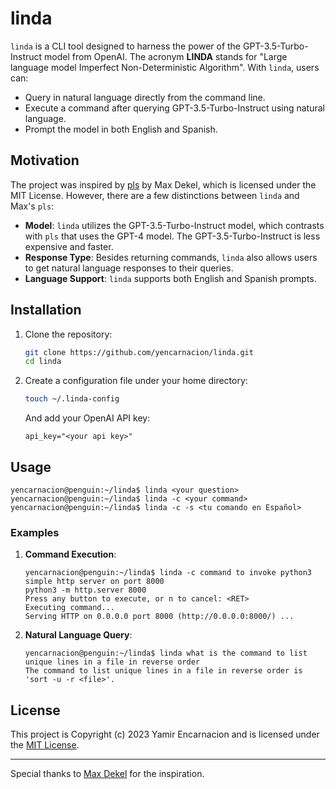 # linda

`linda` is a CLI tool designed to harness the power of the GPT-3.5-Turbo-Instruct model from OpenAI. The acronym **LINDA** stands for &quot;Large language model Imperfect Non-Deterministic Algorithm&quot;. With `linda`, users can:

- Query in natural language directly from the command line.
- Execute a command after querying GPT-3.5-Turbo-Instruct using natural language.
- Prompt the model in both English and Spanish.

## Motivation

The project was inspired by [pls](https://github.com/MxDkl/pls) by Max Dekel, which is licensed under the MIT License. However, there are a few distinctions between `linda` and Max's `pls`:

- **Model**: `linda` utilizes the GPT-3.5-Turbo-Instruct model, which contrasts with `pls` that uses the GPT-4 model. The GPT-3.5-Turbo-Instruct is less expensive and faster.
- **Response Type**: Besides returning commands, `linda` also allows users to get natural language responses to their queries.
- **Language Support**: `linda` supports both English and Spanish prompts.

## Installation

1. Clone the repository:
   ```bash
   git clone https://github.com/yencarnacion/linda.git
   cd linda
   ```

2. Create a configuration file under your home directory:
   ```bash
   touch ~/.linda-config
   ```
   And add your OpenAI API key:
   ```
   api_key="<your api key>"
   ```

## Usage

```
yencarnacion@penguin:~/linda$ linda <your question>
yencarnacion@penguin:~/linda$ linda -c <your command>
yencarnacion@penguin:~/linda$ linda -c -s <tu comando en Español>
```

### Examples

1. **Command Execution**:
   ```
   yencarnacion@penguin:~/linda$ linda -c command to invoke python3 simple http server on port 8000
   python3 -m http.server 8000
   Press any button to execute, or n to cancel: <RET>
   Executing command...
   Serving HTTP on 0.0.0.0 port 8000 (http://0.0.0.0:8000/) ...
   ```

2. **Natural Language Query**:
   ```
   yencarnacion@penguin:~/linda$ linda what is the command to list unique lines in a file in reverse order
   The command to list unique lines in a file in reverse order is 'sort -u -r <file>'.
   ```

## License

This project is Copyright (c) 2023 Yamir Encarnacion and is licensed under the [MIT License](./LICENSE).

---

Special thanks to [Max Dekel](https://github.com/MxDkl) for the inspiration.
